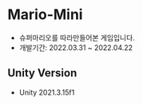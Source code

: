 # Mario-Mini
- 슈퍼마리오를 따라만들어본 게임입니다.
- 개발기간: 2022.03.31 ~ 2022.04.22

## Unity Version
- Unity 2021.3.15f1
